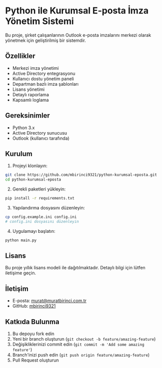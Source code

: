 # Python ile Kurumsal E-posta İmza Yönetim Sistemi

Bu proje, şirket çalışanlarının Outlook e-posta imzalarını merkezi olarak yönetmek için geliştirilmiş bir sistemdir.

## Özellikler

- Merkezi imza yönetimi
- Active Directory entegrasyonu
- Kullanıcı dostu yönetim paneli
- Departman bazlı imza şablonları
- Lisans yönetimi
- Detaylı raporlama
- Kapsamlı loglama

## Gereksinimler

- Python 3.x
- Active Directory sunucusu
- Outlook (kullanıcı tarafında)

## Kurulum

1. Projeyi klonlayın:
```bash
git clone https://github.com/mbirinci9321/python-kurumsal-eposta.git
cd python-kurumsal-eposta
```

2. Gerekli paketleri yükleyin:
```bash
pip install -r requirements.txt
```

3. Yapılandırma dosyasını düzenleyin:
```bash
cp config.example.ini config.ini
# config.ini dosyasını düzenleyin
```

4. Uygulamayı başlatın:
```bash
python main.py
```

## Lisans

Bu proje yıllık lisans modeli ile dağıtılmaktadır. Detaylı bilgi için lütfen iletişime geçin.

## İletişim

- E-posta: murat@muratbirinci.com.tr
- GitHub: [mbirinci9321](https://github.com/mbirinci9321)

## Katkıda Bulunma

1. Bu depoyu fork edin
2. Yeni bir branch oluşturun (`git checkout -b feature/amazing-feature`)
3. Değişikliklerinizi commit edin (`git commit -m 'Add some amazing feature'`)
4. Branch'inizi push edin (`git push origin feature/amazing-feature`)
5. Pull Request oluşturun 